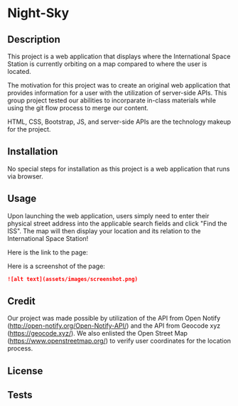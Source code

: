 # Night-Sky

## Description

This project is a web application that displays where the International Space Station is currently orbiting on a map compared to where the user is located.

The motivation for this project was to create an original web application that provides information for a user with the utilization of server-side APIs. This group project tested our abilities to incorparate in-class materials while using the git flow process to merge our content.

HTML, CSS, Bootstrap, JS, and server-side APIs are the technology makeup for the project.

## Installation

No special steps for installation as this project is a web application that runs via browser.

## Usage

Upon launching the web application, users simply need to enter their physical street address into the applicable search fields and click "Find the ISS". The map will then display your location and its relation to the International Space Station!

Here is the link to the page:

Here is a screenshot of the page:
```md
![alt text](assets/images/screenshot.png)

```
## Credit

Our project was made possible by utilization of the API from Open Notify (http://open-notify.org/Open-Notify-API/) and the API from Geocode xyz (https://geocode.xyz/). We also enlisted the Open Street Map (https://www.openstreetmap.org/) to verify user coordinates for the location process.


## License

## Tests


```
